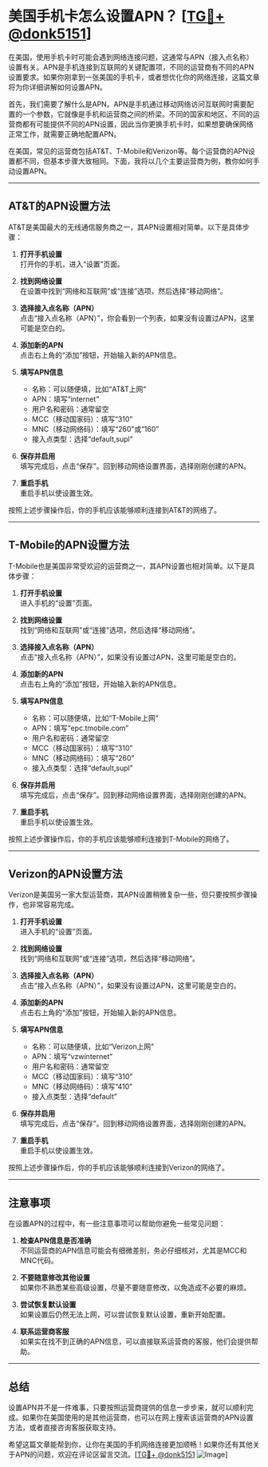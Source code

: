 # 美国手机卡怎么设置APN？ [[TG💪+ @donk5151](https://t.me/s/donk5151)]

在美国，使用手机卡时可能会遇到网络连接问题，这通常与APN（接入点名称）设置有关。APN是手机连接到互联网的关键配置项，不同的运营商有不同的APN设置要求。如果你刚拿到一张美国的手机卡，或者想优化你的网络连接，这篇文章将为你详细讲解如何设置APN。

首先，我们需要了解什么是APN。APN是手机通过移动网络访问互联网时需要配置的一个参数，它就像是手机和运营商之间的桥梁。不同的国家和地区、不同的运营商都有可能提供不同的APN设置，因此当你更换手机卡时，如果想要确保网络正常工作，就需要正确地配置APN。

在美国，常见的运营商包括AT&T、T-Mobile和Verizon等。每个运营商的APN设置都不同，但基本步骤大致相同。下面，我将以几个主要运营商为例，教你如何手动设置APN。

---

## AT&T的APN设置方法

AT&T是美国最大的无线通信服务商之一，其APN设置相对简单。以下是具体步骤：

1. **打开手机设置**  
   打开你的手机，进入“设置”页面。

2. **找到网络设置**  
   在设置中找到“网络和互联网”或“连接”选项，然后选择“移动网络”。

3. **选择接入点名称（APN）**  
   点击“接入点名称（APN）”，你会看到一个列表，如果没有设置过APN，这里可能是空白的。

4. **添加新的APN**  
   点击右上角的“添加”按钮，开始输入新的APN信息。

5. **填写APN信息**  
   - 名称：可以随便填，比如“AT&T上网”
   - APN：填写“internet”
   - 用户名和密码：通常留空
   - MCC（移动国家码）：填写“310”
   - MNC（移动网络码）：填写“260”或“160”
   - 接入点类型：选择“default,supl”

6. **保存并启用**  
   填写完成后，点击“保存”。回到移动网络设置界面，选择刚刚创建的APN。

7. **重启手机**  
   重启手机以使设置生效。

按照上述步骤操作后，你的手机应该能够顺利连接到AT&T的网络了。

---

## T-Mobile的APN设置方法

T-Mobile也是美国非常受欢迎的运营商之一，其APN设置也相对简单。以下是具体步骤：

1. **打开手机设置**  
   进入手机的“设置”页面。

2. **找到网络设置**  
   找到“网络和互联网”或“连接”选项，然后选择“移动网络”。

3. **选择接入点名称（APN）**  
   点击“接入点名称（APN）”，如果没有设置过APN，这里可能是空白的。

4. **添加新的APN**  
   点击右上角的“添加”按钮，开始输入新的APN信息。

5. **填写APN信息**  
   - 名称：可以随便填，比如“T-Mobile上网”
   - APN：填写“epc.tmobile.com”
   - 用户名和密码：通常留空
   - MCC（移动国家码）：填写“310”
   - MNC（移动网络码）：填写“260”
   - 接入点类型：选择“default,supl”

6. **保存并启用**  
   填写完成后，点击“保存”。回到移动网络设置界面，选择刚刚创建的APN。

7. **重启手机**  
   重启手机以使设置生效。

按照上述步骤操作后，你的手机应该能够顺利连接到T-Mobile的网络了。

---

## Verizon的APN设置方法

Verizon是美国另一家大型运营商，其APN设置稍微复杂一些，但只要按照步骤操作，也非常容易完成。

1. **打开手机设置**  
   进入手机的“设置”页面。

2. **找到网络设置**  
   找到“网络和互联网”或“连接”选项，然后选择“移动网络”。

3. **选择接入点名称（APN）**  
   点击“接入点名称（APN）”，如果没有设置过APN，这里可能是空白的。

4. **添加新的APN**  
   点击右上角的“添加”按钮，开始输入新的APN信息。

5. **填写APN信息**  
   - 名称：可以随便填，比如“Verizon上网”
   - APN：填写“vzwinternet”
   - 用户名和密码：通常留空
   - MCC（移动国家码）：填写“310”
   - MNC（移动网络码）：填写“410”
   - 接入点类型：选择“default”

6. **保存并启用**  
   填写完成后，点击“保存”。回到移动网络设置界面，选择刚刚创建的APN。

7. **重启手机**  
   重启手机以使设置生效。

按照上述步骤操作后，你的手机应该能够顺利连接到Verizon的网络了。

---

## 注意事项

在设置APN的过程中，有一些注意事项可以帮助你避免一些常见问题：

1. **检查APN信息是否准确**  
   不同运营商的APN信息可能会有细微差别，务必仔细核对，尤其是MCC和MNC代码。

2. **不要随意修改其他设置**  
   如果你不熟悉某些高级设置，尽量不要随意修改，以免造成不必要的麻烦。

3. **尝试恢复默认设置**  
   如果设置后仍然无法上网，可以尝试恢复默认设置，重新开始配置。

4. **联系运营商客服**  
   如果实在找不到正确的APN信息，可以直接联系运营商的客服，他们会提供帮助。

---

## 总结

设置APN并不是一件难事，只要按照运营商提供的信息一步步来，就可以顺利完成。如果你在美国使用的是其他运营商，也可以在网上搜索该运营商的APN设置方法，或者直接咨询客服获取支持。

希望这篇文章能帮到你，让你在美国的手机网络连接更加顺畅！如果你还有其他关于APN的问题，欢迎在评论区留言交流。[[TG💪+ @donk5151](https://t.me/s/donk5151) ![Image](https://i.postimg.cc/rwNCRYN7/Snipaste-2025-04-30-17-27-05.png)]